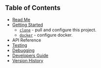 ## Table of Contents

* [Read Me](/README.md)
* [Getting Started](/docs/GETTING_STARTED.md)
    * [`clone`](/docs/GETTING_STARTED.md#clone) - pull and configure this project.
    * [`docker`](/docs/GETTING_STARTED.md#docker) - configure docker.
* API Reference
* [Testing](/docs/Testing.md)
* [Debugging](/docs/Debugging.md)
* [Developers Guide](/docs/Guides.md)
* [Version History](/History.md)